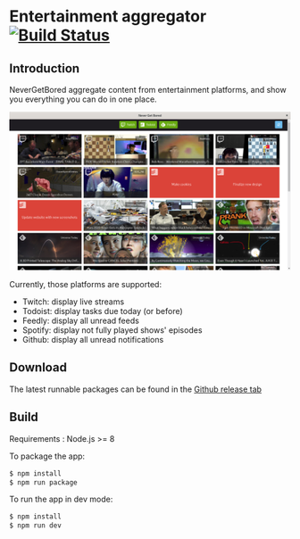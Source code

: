 # Entertainment aggregator [![Build Status](https://travis-ci.org/ngirot/NeverGetBored.svg?branch=master)](https://travis-ci.org/ngirot/NeverGetBored)

## Introduction
NeverGetBored aggregate content from entertainment platforms, and show you everything you can do in one place.

![Screenshot](doc/screenshot.png?raw=true "Screenshot")

Currently, those platforms are supported:
* Twitch: display live streams
* Todoist: display tasks due today (or before)
* Feedly: display all unread feeds
* Spotify: display not fully played shows' episodes
* Github: display all unread notifications

## Download

The latest runnable packages can be found in the [Github release tab](https://github.com/ngirot/NeverGetBored/releases)

## Build
Requirements : Node.js >= 8

To package the app:
```
$ npm install
$ npm run package
```

To run the app in dev mode:
```
$ npm install
$ npm run dev
```
